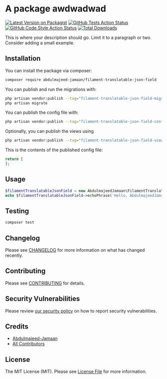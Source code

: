 # A package awdwadwad

[![Latest Version on Packagist](https://img.shields.io/packagist/v/abdulmajeed-jamaan/filament-translatable-json-field.svg?style=flat-square)](https://packagist.org/packages/abdulmajeed-jamaan/filament-translatable-json-field)
[![GitHub Tests Action Status](https://img.shields.io/github/actions/workflow/status/abdulmajeed-jamaan/filament-translatable-json-field/run-tests.yml?branch=main&label=tests&style=flat-square)](https://github.com/abdulmajeed-jamaan/filament-translatable-json-field/actions?query=workflow%3Arun-tests+branch%3Amain)
[![GitHub Code Style Action Status](https://img.shields.io/github/actions/workflow/status/abdulmajeed-jamaan/filament-translatable-json-field/fix-php-code-styling.yml?branch=main&label=code%20style&style=flat-square)](https://github.com/abdulmajeed-jamaan/filament-translatable-json-field/actions?query=workflow%3A"Fix+PHP+code+styling"+branch%3Amain)
[![Total Downloads](https://img.shields.io/packagist/dt/abdulmajeed-jamaan/filament-translatable-json-field.svg?style=flat-square)](https://packagist.org/packages/abdulmajeed-jamaan/filament-translatable-json-field)



This is where your description should go. Limit it to a paragraph or two. Consider adding a small example.

## Installation

You can install the package via composer:

```bash
composer require abdulmajeed-jamaan/filament-translatable-json-field
```

You can publish and run the migrations with:

```bash
php artisan vendor:publish --tag="filament-translatable-json-field-migrations"
php artisan migrate
```

You can publish the config file with:

```bash
php artisan vendor:publish --tag="filament-translatable-json-field-config"
```

Optionally, you can publish the views using

```bash
php artisan vendor:publish --tag="filament-translatable-json-field-views"
```

This is the contents of the published config file:

```php
return [
];
```

## Usage

```php
$filamentTranslatableJsonField = new AbdulmajeedJamaan\FilamentTranslatableJsonField();
echo $filamentTranslatableJsonField->echoPhrase('Hello, AbdulmajeedJamaan!');
```

## Testing

```bash
composer test
```

## Changelog

Please see [CHANGELOG](CHANGELOG.md) for more information on what has changed recently.

## Contributing

Please see [CONTRIBUTING](.github/CONTRIBUTING.md) for details.

## Security Vulnerabilities

Please review [our security policy](../../security/policy) on how to report security vulnerabilities.

## Credits

- [Abdulmajeed-Jamaan](https://github.com/Abdulmajeed-Jamaan)
- [All Contributors](../../contributors)

## License

The MIT License (MIT). Please see [License File](LICENSE.md) for more information.
